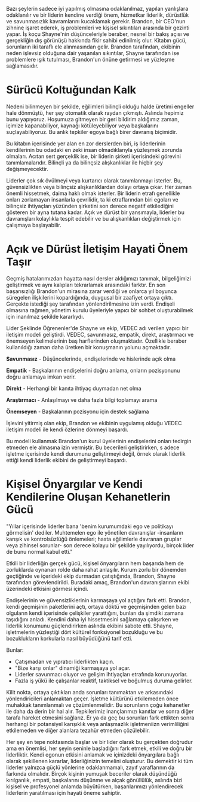 
Bazı şeylerin sadece iyi yapılmış olmasına odaklanılmaz, yapılan yanlışlara odaklanılır ve bir liderin kendine verdiği önem, hizmetkar liderlik, dürüstlük ve savunmasızlık kavramlarını kucaklamak gerekir.
Brandon, bir CEO'nun zihnine işaret ederek, iş problemleri ve kişisel sıkıntıları arasında bir gezinti yapar.
İş koçu Shayne'nin düşünceleriyle beraber, nesnel bir bakış açısı ve gerçekliğin dış görünüşü hakkında fikir sahibi edinilmiş olur.
Kitabın gücü, sorunların iki taraflı ele alınmasından gelir.
Brandon tarafından, ekibinin neden işlevsiz olduğuna dair yaşanılan sıkıntılar, Shayne tarafından ise problemlere ışık tutulması, Brandon'un önüne getirmesi ve yüzleşme sağlamasıdır.

# Sürücü Koltuğundan Kalk
Nedeni bilinmeyen bir şekilde, eğilimleri bilinçli olduğu halde üretimi engeller hale dönmüştü, her şey otomatik olarak raydan çıkmıştı.
Aslında hepimiz bunu yapıyoruz.
Hoşumuza gitmeyen bir geri bildirim aldığımız zaman, içimize kapanabiliyor, kaynağı kötüleyebiliyor veya başkalarını suçlayabiliyoruz.
Bu anlık tepkiler egoya bağlı birer davranış biçimidir.

Bu kitabın içerisinde yer alan en zor derslerden biri, iş liderlerinin kendilerinin bu odadaki en zeki insan olmadıklarıyla yüzleşmek zorunda olmaları.
Acıtan sert gerçeklik ise, bir liderin şirketi içerisindeki görevini tanımlamalarıdır.
Bilinçli ya da bilinçsiz alışkanlıklar ile hiçbir şey değişmeyecektir.

Liderler çok sık övülmeyi veya kurtarıcı olarak tanımlanmayı isterler.
Bu, güvensizlikten veya bilinçsiz alışkanlıklardan dolayı ortaya çıkar.
Her zaman önemli hissetmek, daima haklı olmak isterler.
Bir liderin etrafı genellikle onları zorlamayan insanlarla çevrilidir, ta ki etraflarından biri egoları ve bilinçsiz ihtiyaçları yüzünden şirketini son derece negatif etkilediğini gösteren bir ayna tutana kadar.
Açık ve dürüst bir yansımayla, liderler bu davranışları kolaylıkla tespit edebilir ve bu alışkanlıkları değiştirmek için çalışmaya başlayabilir.

# Açık ve Dürüst İletişim Hayati Önem Taşır
Geçmiş hatalarımızdan hayatta nasıl dersler aldığımızı tanımak, bilgeliğimizi geliştirmek ve aynı kalıpları tekrarlamak arasındaki farktır.
En son başarısızlığı Brandon'un mirasına zarar verdiği ve onlarca yıl boyunca süregelen ilişkilerini kopardığında, duygusal bir zaafiyet ortaya çıktı.
Gerçekte istediği şey tarafından yönlendirilmesine izin verdi.
Endişeli olmasına rağmen, yönetim kurulu üyeleriyle yapıcı bir sohbet oluşturabilmek için inanılmaz şekilde kararlıydı.

Lider Şeklinde Öğrenenler'de Shayne ve ekip, VEDEC adı verilen yapıcı bir iletişim modeli geliştirdi.
VEDEC, savunmasız, empatik, direkt, araştırmacı ve önemseyen kelimelerinin baş harflerinden oluşmaktadır.
Özellikle beraber kullanıldığı zaman daha üretken bir konuşmanın yolunu açmaktadır.

**Savunmasız** - Düşüncelerinde, endişelerinde ve hislerinde açık olma

**Empatik** - Başkalarının endişelerini doğru anlama, onların pozisyonunu doğru anlamaya imkan verir.

**Direkt** - Herhangi bir kanıta ihtiyaç duymadan net olma

**Araştırmacı** - Anlaşılmayı ve daha fazla bilgi toplamayı arama

**Önemseyen** - Başkalarının pozisyonu için destek sağlama

İşlevini yitirmiş olan ekip, Brandon ve ekibinin uygulamış olduğu VEDEC iletişim modeli ile kendi özlerine dönmeyi başardı.

Bu modeli kullanmak Brandon'un kurul üyelerinin endişelerini onları tedirgin etmeden ele almasına izin vermiştir.
Bu becerileri geliştirirken, s adece işletme içerisinde kendi durumunu geliştirmeyi değil, örnek olarak liderlik ettiği kendi liderlik ekibini de geliştirmeyi başardı.

# Kişisel Önyargılar ve Kendi Kendilerine Oluşan Kehanetlerin Gücü
"Yıllar içerisinde liderler bana 'benim kurumumdaki ego ve politikayı görmelisin' dediler.
Muhtemelen ego ile yönetilen davranışlar -insanların karışık ve kontrolsüzlüğü önlemeleri; hasta eğilimlerle davranan gruplar veya zihinsel sorunlar- son derece kolayu bir şekilde yayılıyordu, birçok lider de bunu normal kabul etti."

Etkili bir liderliğin gerçek gücü, kişisel önyargıların hem başarıda hem de zorluklarda oynanan rolde daha rahat anlaşılır.
Kurum zorlu bir dönemden geçtiğinde ve içerideki ekip durmadan çatıştığında, Brandon, Shayne tarafından görevlendirildi.
Buradaki amaç, Brandon'un davranışlarının ekibi üzerindeki etkisini görmesi içindi.

Endişelerinin ve güvensizliklerinin karmaşaya yol açtığını fark etti.
Brandon, kendi geçmişinin paketlerini açtı, ortaya döktü ve geçmişinden gelen bazı olguların kendi içerisinde çelişkiler yarattığını, bunları da şimdiki zamana taşıdığını anladı.
Kendini daha iyi hissetmesini sağlamaya çalışırken ve liderlik konumunu güçlendirirken aslında ekibini sabote etti.
Shayne, işletmelerin yüzleştiği dört kültürel fonksiyonel bozukluğu ve bu bozuklukların korkularla nasıl büyüdüğünü tarif etti.

Bunlar:
* Çatışmadan ve yıpratıcı liderlikten kaçın.
* "Bize karşı onlar" dinamiği karmaşaya yol açar.
* Liderler savunmacı oluyor ve gelişim ihtiyaçları etrafında korunuyorlar.
* Fazla iş yükü ile çalışanlar reaktif, taktiksel ve boğulmuş duruma gelirler.

Kilit nokta, ortaya çıktıkları anda sorunları tanımaktan ve arkasındaki yönlendiricileri anlamaktan geçer.
İşletme kültürünü etkilemeden önce muhakkak tanımlanmalı ve çözümlenmelidir.
Bu sorunların çoğu kehanetler ile daha da derin bir hal alır.
Tepkilerimiz inançlarımızı kanıtlar ve sonra diğer tarafa hareket etmesini sağlarız.
Er ya da geç bu sorunları fark ettikten sonra herhangi bir potansiyel karışıklık veya anlaşmazlık işletmeniizn verimliliğini etkilemeden ve diğer alanlara tezahür etmeden çözülebilir.

Her şey en tepe noktasında başlar ve bir lider olarak bu gerçekten doğrudur ama en önemlisi, her şeyin seninle başladığını fark etmek, etkili ve doğru bir liderliktir.
Kendi egonun etkisini anlamak ve içinizdeki önyargılara bağlı olarak şekillenen kararlar, liderliğinizin temelini oluşturur.
Bu demektir ki tüm liderler yalnızca güçlü yönlerine odaklanmamalı, zayıf yaraflarının da farkında olmalıdır.
Birçok kişinin yumuşak beceriler olarak düşündüğü kırılganlık, empati, başkalarını düşünme ve alçak gönüllülük, aslında bizi kişisel ve profesyonel anlamda büyütürken, başarılarımızı yönlendirecek liderlerin yaratılması için hayati öneme sahiptir.
